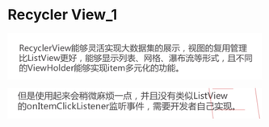# Recycler View\_1

![](.gitbook/assets/image%20%2834%29.png)

![](.gitbook/assets/image%20%2838%29.png)

